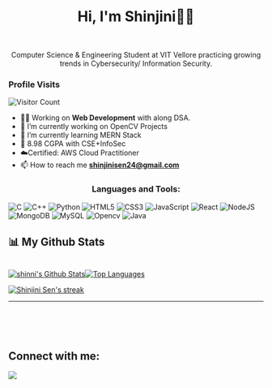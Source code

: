 <h1 align="center">Hi, I'm Shinjini👋🏻</h1>
<br>

<p align= "center">Computer Science & Engineering Student at VIT Vellore practicing growing trends in Cybersecurity/ Information Security.</p> 
   
   
<h3>Profile Visits</h3>


![Visitor Count](https://profile-counter.glitch.me/shinjinisen/count.svg)

    
- 👨‍💻 Working on **Web Development** with along DSA.
- 🔭 I’m currently working on OpenCV Projects
- 🌱 I’m currently learning MERN Stack
- 📄 8.98 CGPA with CSE+InfoSec
- ☁️Certified: AWS Cloud Practitioner
- 📫 How to reach me **shinjinisen24@gmail.com**


 <h3 align="center">Languages and Tools:</h3>


  ![C](https://img.shields.io/badge/c-%2300599C.svg?style=for-the-badge&logo=c&logoColor=white)
  ![C++](https://img.shields.io/badge/c++-%2300599C.svg?style=for-the-badge&logo=c%2B%2B&logoColor=white)
  ![Python](https://img.shields.io/badge/python-3670A0?style=for-the-badge&logo=python&logoColor=ffdd54)
  ![HTML5](https://img.shields.io/badge/html5-%23E34F26.svg?style=for-the-badge&logo=html5&logoColor=white)
  ![CSS3](https://img.shields.io/badge/css3-%231572B6.svg?style=for-the-badge&logo=css3&logoColor=white)
  ![JavaScript](https://img.shields.io/badge/javascript-%23323330.svg?style=for-the-badge&logo=javascript&logoColor=%23F7DF1E)
  ![React](https://img.shields.io/badge/react-%2320232a.svg?style=for-the-badge&logo=react&logoColor=%2361DAFB)
  ![NodeJS](https://img.shields.io/badge/node.js-6DA55F?style=for-the-badge&logo=node.js&logoColor=white)
  ![MongoDB](https://img.shields.io/badge/MongoDB-%234ea94b.svg?style=for-the-badge&logo=mongodb&logoColor=white)
  ![MySQL](https://img.shields.io/badge/mysql-%2300f.svg?style=for-the-badge&logo=mysql&logoColor=white)
  ![Opencv](https://camo.githubusercontent.com/17b19bec5d5214f5b217feaeb0bbdb1300e6f47e41b3c15d03a53a774c1db938/68747470733a2f2f696d672e736869656c64732e696f2f62616467652f6f70656e63762d25323377686974652e7376673f7374796c653d666f722d7468652d6261646765266c6f676f3d6f70656e6376266c6f676f436f6c6f723d7768697465)
  ![Java](https://camo.githubusercontent.com/b0648ef7a9b6980ea27c1caaeb06d5c8503dbb4f9b4d9d7ca1df60a5edc14340/68747470733a2f2f696d672e736869656c64732e696f2f62616467652f6a6176612d2532334544384230302e7376673f7374796c653d666f722d7468652d6261646765266c6f676f3d6f70656e6a646b266c6f676f436f6c6f723d7768697465)
  
  
## 📊 My Github Stats

<br/>
<a href="https://github.com/shinjinisen/github-readme-stats"><img alt="shinni's Github Stats" src="https://github-readme-stats.vercel.app/api?username=shinjinisen&show_icons=true&count_private=true&theme=react&hide_border=true&bg_color=0D1117"><img alt="Top Languages" src="https://github-readme-stats.vercel.app/api/top-langs/?username=shinjinisen&langs_count=8&count_private=true&layout=compact&theme=react&hide_border=true&bg_color=0D1117"></a>
<br/>
<p align="left">
    <a href="https://github.com/shinjinisen/github-readme-streak-stats">
       <img title="🔥 Get streak stats for your profile at git.io/streak-stats" alt="Shinjini Sen's streak" src="https://github-readme-streak-stats.herokuapp.com/?user=shinjinisen&theme=black-ice&hide_border=true&stroke=0000&background=060A0CD0"/>
    </a>
   <br/>
   <hr/>
<br/>
<br/>
<br/>


## Connect with me:
<p align="center">

<a href = "https://www.linkedin.com/in/shinjinisen-24032003/"><img src="https://img.icons8.com/fluent/48/000000/linkedin.png"/></a>
</a>

</p>
